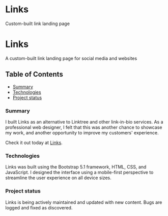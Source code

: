 # Links
Custom-built link landing page


# Links
A custom-built link landing page for social media and websites

## Table of Contents
- [Summary](#summary)
- [Technologies](#technologies)
- [Project status](#project-status)

### Summary
I built Links as an alternative to Linktree and other link-in-bio services.  As a professional web designer, I felt that this was another chance to showcase my work, and another opportunity to improve my customers' experience.

Check it out today at [Links](https://links.stephaniecervi.net/).

### Technologies
Links was built using the Bootstrap 5.1 framework, HTML, CSS, and JavaScript.  I designed the interface using a mobile-first perspective to streamline the user experience on all device sizes.

### Project status
Links is being actively maintained and updated with new content.  Bugs are logged and fixed as discovered.
